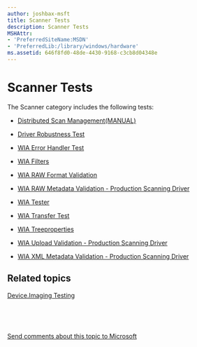 ```yaml
---
author: joshbax-msft
title: Scanner Tests
description: Scanner Tests
MSHAttr:
- 'PreferredSiteName:MSDN'
- 'PreferredLib:/library/windows/hardware'
ms.assetid: 646f8fd0-48de-4430-9168-c3cb8d04348e
---
```


# Scanner Tests


The Scanner category includes the following tests:

-   [Distributed Scan Management(MANUAL)](distributed-scan-management-manual-c8c1537a-d29f-43cc-bde2-d5b35454484b.md)

-   [Driver Robustness Test](driver-robustness-test98d82c99-0677-4082-b4f0-64fd226be6e0.md)

-   [WIA Error Handler Test](wia-error-handler-testf6bc48da-aee5-4384-9859-99622c63b966.md)

-   [WIA Filters](wia-filtersa57ea319-960a-411b-9306-26d4b84ef305.md)

-   [WIA RAW Format Validation](wia-raw-format-validationbc77fb36-b138-4676-a975-c5ce19da33e3.md)

-   [WIA RAW Metadata Validation - Production Scanning Driver](wia-raw-metadata-validation---production-scanning-drivere20244e8-cc86-4a11-8dcc-932b937401d3.md)

-   [WIA Tester](wia-tester80d547e8-a76a-4b19-9ca7-5952ff5439a9.md)

-   [WIA Transfer Test](wia-transfer-test97b096ab-d80d-4ffc-908c-7732e7154349.md)

-   [WIA Treeproperties](wia-treeproperties094ebdd3-cf3b-48db-84bb-ea120687ec8a.md)

-   [WIA Upload Validation - Production Scanning Driver](wia-upload-validation---production-scanning-driverd33d076c-0a10-4675-9546-7dd54fea0ec6.md)

-   [WIA XML Metadata Validation - Production Scanning Driver](wia-xml-metadata-validation---production-scanning-driver0b926e5f-a315-49c4-87cf-50360e671f87.md)

## Related topics


[Device.Imaging Testing](deviceimaging-testing.md)

 

 

[Send comments about this topic to Microsoft](mailto:wsddocfb@microsoft.com?subject=Documentation%20feedback%20%5Bp_hck\p_hck%5D:%20Scanner%20Tests%20%20RELEASE:%20%284/27/2016%29&body=%0A%0APRIVACY%20STATEMENT%0A%0AWe%20use%20your%20feedback%20to%20improve%20the%20documentation.%20We%20don't%20use%20your%20email%20address%20for%20any%20other%20purpose,%20and%20we'll%20remove%20your%20email%20address%20from%20our%20system%20after%20the%20issue%20that%20you're%20reporting%20is%20fixed.%20While%20we're%20working%20to%20fix%20this%20issue,%20we%20might%20send%20you%20an%20email%20message%20to%20ask%20for%20more%20info.%20Later,%20we%20might%20also%20send%20you%20an%20email%20message%20to%20let%20you%20know%20that%20we've%20addressed%20your%20feedback.%0A%0AFor%20more%20info%20about%20Microsoft's%20privacy%20policy,%20see%20http://privacy.microsoft.com/default.aspx. "Send comments about this topic to Microsoft")





